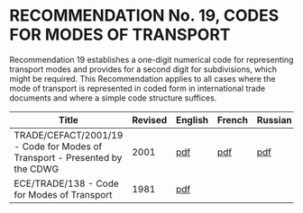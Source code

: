 # RECOMMENDATION No. 19, CODES FOR MODES OF TRANSPORT

Recommendation 19 establishes a one-digit numerical code for representing transport modes and provides for a second digit for subdivisions, which might be required. This Recommendation applies to all cases where the mode of transport is represented in coded form in international trade documents and where a simple code structure suffices.


| Title | Revised | English | French | Russian |
| --- | --- | --- | --- | --- |
|TRADE/CEFACT/2001/19 - Code for Modes of Transport - Presented by the CDWG|2001|[pdf](./editions&revisions/Rec19-ECE_TRADE_C_CEFACT_2001_09E.pdf)|[pdf](./editions&revisions/Rec19-ECE_TRADE_C_CEFACT_2001_09F.pdf)|[pdf](./editions&revisions/Rec19-ECE_TRADE_C_CEFACT_2001_09R.pdf)|
|ECE/TRADE/138 - Code for Modes of Transport|1981|[pdf](./editions&revisions/rec19_ece-trd-138E.pdf)|||
